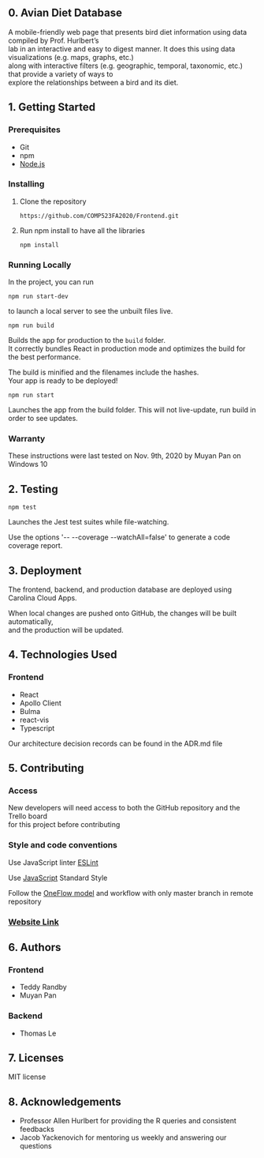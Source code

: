 ## 0. Avian Diet Database

A mobile-friendly web page that presents bird diet information using  data compiled by Prof. Hurlbert’s <br />lab in an interactive and easy to digest manner. It does this using data visualizations (e.g. maps, graphs, etc.)<br /> along with interactive filters (e.g. geographic, temporal, taxonomic, etc.) that provide a variety of ways to <br />explore the relationships between a bird and its diet.

## 1. Getting Started
### Prerequisites
- Git
- npm
- [Node.js](https://nodejs.org/en/)

### Installing
1. Clone the repository
    
    `https://github.com/COMP523FA2020/Frontend.git`

2. Run npm install to have all the libraries

    `npm install`

### Running Locally
In the project, you can run 

`npm run start-dev`

to launch a local server to see the unbuilt files live.

`npm run build`

Builds the app for production to the `build` folder.<br />
It correctly bundles React in production mode and optimizes the build for the best performance.

The build is minified and the filenames include the hashes.<br />
Your app is ready to be deployed!

`npm run start`

Launches the app from the build folder. This will not live-update, run build in order to see updates.



### Warranty
These instructions were last tested on Nov. 9th, 2020 by Muyan Pan on Windows 10

## 2. Testing 
`npm test`

Launches the Jest test suites while file-watching.<br />

Use the options '-- --coverage --watchAll=false' to generate a code coverage report.

## 3. Deployment

The frontend, backend, and production database are deployed using Carolina Cloud Apps. 

When local changes are pushed onto GitHub, the changes will be built automatically,<br /> and the production will be updated. 


## 4. Technologies Used

### Frontend
- React
- Apollo Client
- Bulma 
- react-vis
- Typescript

Our architecture decision records can be found in the ADR.md file


## 5. Contributing
### Access
New developers will need access to both the GitHub repository and the Trello board <br />for this project before contributing
### Style and code conventions
Use JavaScript linter [ESLint](https://eslint.org/)

Use [JavaScript](https://standardjs.com/) Standard Style

Follow the [OneFlow model](https://www.endoflineblog.com/oneflow-a-git-branching-model-and-workflow) and workflow with only master branch in remote repository

### [Website Link](https://comp523fa2020.github.io/Overview/)

## 6. Authors

### Frontend
- Teddy Randby
- Muyan Pan

### Backend
- Thomas Le

## 7. Licenses

MIT license

## 8. Acknowledgements

- Professor Allen Hurlbert for providing the R queries and consistent feedbacks
- Jacob Yackenovich for mentoring us weekly and answering our questions
 